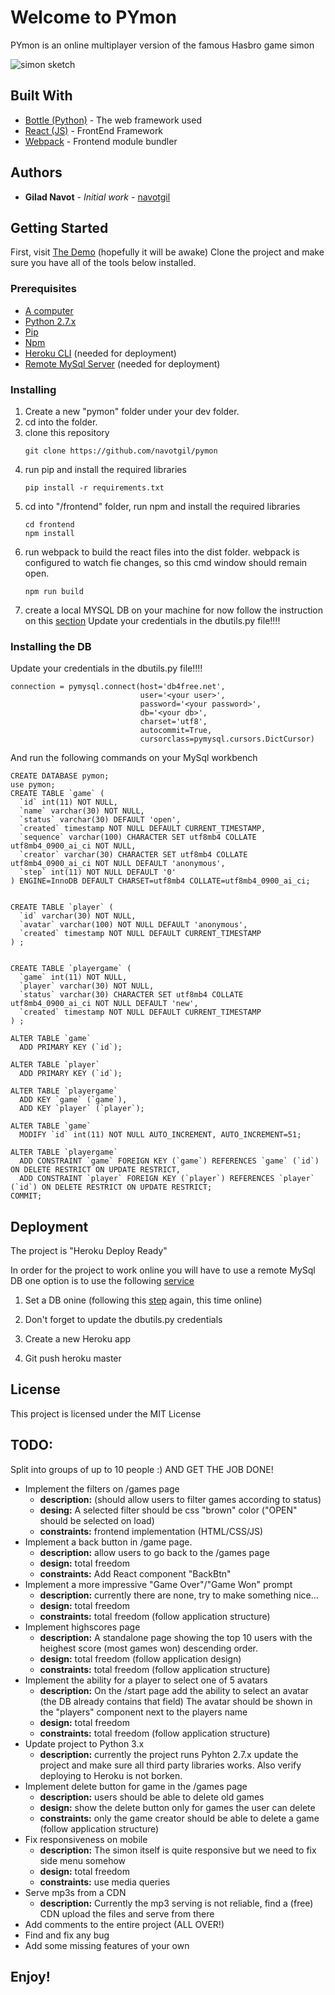 # Welcome to PYmon

PYmon is an online multiplayer version of the famous Hasbro game simon

![simon sketch](http://lh3.googleusercontent.com/qXdmXKyRLzxf0SspNm8QBsOSsXUoDADTo-3q-zLf0kd3qdk2P9fXsoeg-wV7b8cW0MXt6yVktsFrWsJZ2Q6OS6u4=s200)

## Built With

* [Bottle (Python)](https://bottlepy.org/docs/dev/) - The web framework used
* [React (JS)](https://reactjs.org/) - FrontEnd Framework
* [Webpack](https://webpack.js.org/) - Frontend module bundler

## Authors

* **Gilad Navot** - *Initial work* - [navotgil](https://github.com/navotgil)

## Getting Started

First, visit [The Demo](https://py-mon.herokuapp.com/) (hopefully it will be awake)
Clone the project and make sure you have all of the tools below installed.

### Prerequisites

* [A computer](https://www.ebay.com/itm/386-Computer-AMD-80386DX40-40Mhz-8Mb-RAM-Windows-3-11-Old-DOS-Game-PC/153285622134)
* [Python 2.7.x](https://www.python.org/downloads/release/python-2715/)
* [Pip](https://pypi.org/project/pip/)
* [Npm](https://www.npmjs.com/)
* [Heroku CLI](https://devcenter.heroku.com/articles/heroku-cli) (needed for deployment)
* [Remote MySql Server](https://www.db4free.net) (needed for deployment)


### Installing

1. Create a new "pymon" folder under your dev folder.
2. cd into the folder.
3. clone this repository
    ```
    git clone https://github.com/navotgil/pymon
    ```
4. run pip and install the required libraries
    ```
    pip install -r requirements.txt
    ```
4. cd into "/frontend" folder, run npm and install the required libraries
    ```
    cd frontend
    npm install
    ```
5. run webpack to build the react files into the dist folder. webpack is configured to watch fie changes, so this cmd window should remain open.
    ```
    npm run build
    ```
6. create a local MYSQL DB on your machine for now follow the instruction on this [section](#installing-the-db)
Update your credentials in the dbutils.py file!!!!


### Installing the DB

Update your credentials in the dbutils.py file!!!!
```
connection = pymysql.connect(host='db4free.net',
                             user='<your user>',
                             password='<your password>',
                             db='<your db>',
                             charset='utf8',
                             autocommit=True,
                             cursorclass=pymysql.cursors.DictCursor)
```
And run the following commands on your MySql workbench
```
CREATE DATABASE pymon;
use pymon;
CREATE TABLE `game` (
  `id` int(11) NOT NULL,
  `name` varchar(30) NOT NULL,
  `status` varchar(30) DEFAULT 'open',
  `created` timestamp NOT NULL DEFAULT CURRENT_TIMESTAMP,
  `sequence` varchar(100) CHARACTER SET utf8mb4 COLLATE utf8mb4_0900_ai_ci NOT NULL,
  `creator` varchar(30) CHARACTER SET utf8mb4 COLLATE utf8mb4_0900_ai_ci NOT NULL DEFAULT 'anonymous',
  `step` int(11) NOT NULL DEFAULT '0'
) ENGINE=InnoDB DEFAULT CHARSET=utf8mb4 COLLATE=utf8mb4_0900_ai_ci;


CREATE TABLE `player` (
  `id` varchar(30) NOT NULL,
  `avatar` varchar(100) NOT NULL DEFAULT 'anonymous',
  `created` timestamp NOT NULL DEFAULT CURRENT_TIMESTAMP
) ;


CREATE TABLE `playergame` (
  `game` int(11) NOT NULL,
  `player` varchar(30) NOT NULL,
  `status` varchar(30) CHARACTER SET utf8mb4 COLLATE utf8mb4_0900_ai_ci NOT NULL DEFAULT 'new',
  `created` timestamp NOT NULL DEFAULT CURRENT_TIMESTAMP
) ;

ALTER TABLE `game`
  ADD PRIMARY KEY (`id`);

ALTER TABLE `player`
  ADD PRIMARY KEY (`id`);

ALTER TABLE `playergame`
  ADD KEY `game` (`game`),
  ADD KEY `player` (`player`);

ALTER TABLE `game`
  MODIFY `id` int(11) NOT NULL AUTO_INCREMENT, AUTO_INCREMENT=51;

ALTER TABLE `playergame`
  ADD CONSTRAINT `game` FOREIGN KEY (`game`) REFERENCES `game` (`id`) ON DELETE RESTRICT ON UPDATE RESTRICT,
  ADD CONSTRAINT `player` FOREIGN KEY (`player`) REFERENCES `player` (`id`) ON DELETE RESTRICT ON UPDATE RESTRICT;
COMMIT;
```

## Deployment

The project is "Heroku Deploy Ready"

In order for the project to work online you will have to use a remote MySql DB
one option is to use the following [service](https://www.db4free.net)

1. Set a DB onine (following this [step](#installing-the-db) again, this time online) 

2. Don't forget to update the dbutils.py credentials

3. Create a new Heroku app

4. Git push heroku master

## License

This project is licensed under the MIT License

## TODO:
Split into groups of up to 10 people :)
AND GET THE JOB DONE!

* Implement the filters on /games page 
    * **description:** (should allow users to filter games according to status)
    * **desing:** A selected filter should be css "brown" color ("OPEN" should be selected on load)
    * **constraints:** frontend implementation (HTML/CSS/JS)
* Implement a back button in /game page.
    * **description:** allow users to go back to the /games page
    * **design:** total freedom
    * **constraints:** Add React component "BackBtn"
* Implement a more impressive "Game Over"/"Game Won" prompt
    * **description:** currently there are none, try to make something nice...
    * **design:** total freedom
    * **constraints:** total freedom (follow application structure)
* Implement highscores page
    * **description:** A standalone page showing the top 10 users with the heighest score (most games won) descending order.
    * **design:** total freedom (follow application design)
    * **constraints:** total freedom (follow application structure)
* Implement the ability for a player to select one of 5 avatars
    * **description:** On the /start page add the ability to select an avatar
    (the DB already contains that field)
    The avatar should be shown in the "players" component next to the players name
    * **design:** total freedom
    * **constraints:** total freedom (follow application structure)
* Update project to Python 3.x
    * **description:** currently the project runs Pyhton 2.7.x
    update the project and make sure all third party libraries works.
    Also verify deploying to Heroku is not borken.
* Implement delete button for game in the /games page
    * **description:** users should be able to delete old games
    * **design:** show the delete button only for games the user can delete
    * **constraints:** only the game creator should be able to delete a game (follow application structure)
* Fix responsiveness on mobile
    * **description:** The simon itself is quite responsive but we need to fix side menu somehow
    * **design:** total freedom
    * **constraints:** use media queries
* Serve mp3s from a CDN
    * **description:** Currently the mp3 serving is not reliable, find a (free) CDN upload the files and serve from there
* Add comments to the entire project (ALL OVER!)
* Find and fix any bug
* Add some missing features of your own

## Enjoy!